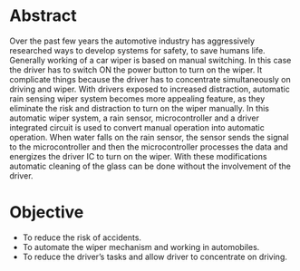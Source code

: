 # Abstract
Over the past few years the automotive industry has aggressively researched ways to develop systems for safety, to save humans life. Generally working of a car wiper is based on manual switching. In this case the driver has to switch ON the power button to turn on the wiper. It complicate things because the driver has to concentrate simultaneously on driving and wiper. With drivers exposed to increased distraction, automatic rain sensing wiper system becomes more appealing feature, as they eliminate the risk and distraction to turn on the wiper manually. In this automatic wiper system, a rain sensor, microcontroller and a driver integrated circuit is used to convert manual operation into automatic operation. When water falls on the rain sensor, the sensor sends the signal to the microcontroller and then the microcontroller processes the data and energizes the driver IC to turn on the wiper. With these modifications automatic cleaning of the glass can be done without the involvement of the driver.

# Objective
- To reduce the risk of accidents.
- To automate the wiper mechanism and working in automobiles.
- To reduce the driver’s tasks and allow driver to concentrate on driving.
